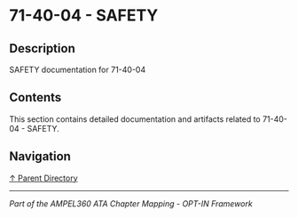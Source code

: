 # 71-40-04 - SAFETY

## Description

SAFETY documentation for 71-40-04

## Contents

This section contains detailed documentation and artifacts related to 71-40-04 - SAFETY.

## Navigation

[↑ Parent Directory](../README.md)

---

*Part of the AMPEL360 ATA Chapter Mapping - OPT-IN Framework*
